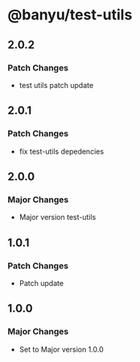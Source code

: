 # @banyu/test-utils

## 2.0.2

### Patch Changes

- test utils patch update

## 2.0.1

### Patch Changes

- fix test-utils depedencies

## 2.0.0

### Major Changes

- Major version test-utils

## 1.0.1

### Patch Changes

- Patch update

## 1.0.0

### Major Changes

- Set to Major version 1.0.0
